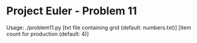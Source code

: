 # Project Euler - Problem 11

Usage: ./problem11.py [txt file containing grid (default: numbers.txt)] [item count for production (default: 4)]

